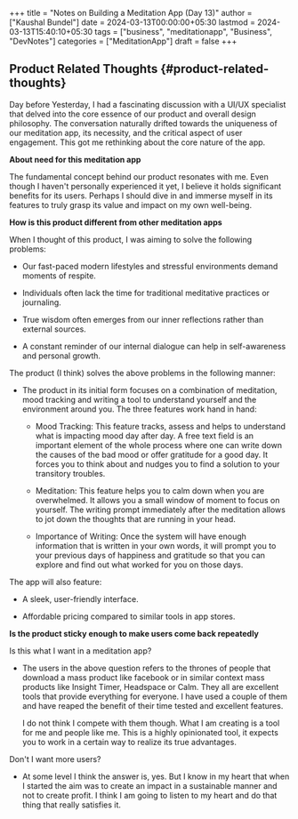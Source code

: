+++
title = "Notes on Building a Meditation App (Day 13)"
author = ["Kaushal Bundel"]
date = 2024-03-13T00:00:00+05:30
lastmod = 2024-03-13T15:40:10+05:30
tags = ["business", "meditationapp", "Business", "DevNotes"]
categories = ["MeditationApp"]
draft = false
+++

## Product Related Thoughts {#product-related-thoughts}

Day before Yesterday, I had a fascinating discussion with a UI/UX specialist that delved into the core essence of our product and overall design philosophy. The conversation naturally drifted towards the uniqueness of our meditation app, its necessity, and the critical aspect of user engagement. This got me rethinking about the core nature of the app.

**About need for this meditation app**

The fundamental concept behind our product resonates with me. Even though I haven't personally experienced it yet, I believe it holds significant benefits for its users. Perhaps I should dive in and immerse myself in its features to truly grasp its value and impact on my own well-being.

**How is this product different from other meditation apps**

When I thought of this product, I was aiming to solve the following problems:

-   Our fast-paced modern lifestyles and stressful environments demand moments of respite.

-   Individuals often lack the time for traditional meditative practices or journaling.

-   True wisdom often emerges from our inner reflections rather than external sources.

-   A constant reminder of our internal dialogue can help in self-awareness and personal growth.

The product (I think) solves the above problems in the following manner:

-   The product in its initial form focuses on a combination of meditation, mood tracking and writing a tool to understand yourself and the environment around you. The three features work hand in hand:
    -   Mood Tracking: This feature tracks, assess and helps to understand what is impacting mood day after day. A free text field is an important element of the whole process where one can write down the causes of the bad mood or offer gratitude for a good day. It forces you to think about and nudges you to find a solution to your transitory troubles.

    -   Meditation: This feature helps you to calm down when you are overwhelmed. It allows you a small window of moment to focus on yourself. The writing prompt immediately after the meditation allows to jot down the thoughts that are running in your head.

    -   Importance of Writing: Once the system will have enough information that is written in your own words, it will prompt you to your previous days of happiness and gratitude so that you can explore and find out what worked for you on those days.

The app will also feature:

-   A sleek, user-friendly interface.

-   Affordable pricing compared to similar tools in app stores.

**Is the product sticky enough to make users come back repeatedly**

Is this what I want in a meditation app?

-   The users in the above question refers to the thrones of people that download a mass product like facebook or in similar context mass products like Insight Timer, Headspace or Calm. They all are excellent tools that provide everything for everyone. I have used a couple of them and have reaped the benefit of their time tested and excellent features.

    I do not think I compete with them though. What I am creating is a tool for me and people like me. This is a highly opinionated tool, it expects you to work in a certain way to realize its true advantages.

Don't I want more users?

-   At some level I think the answer is, yes. But I know in my heart that when I started the aim was to create an impact in a sustainable manner and not to create profit. I think I am going to listen to my heart and do that thing that really satisfies it.
